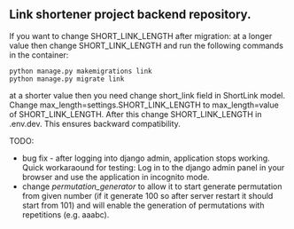## Link shortener project backend repository.

If you want to change SHORT_LINK_LENGTH after migration:
at a longer value then change SHORT_LINK_LENGTH and run the following commands in the container:
```
python manage.py makemigrations link
python manage.py migrate link
```

at a shorter value then you need change short_link field in ShortLink model. Change max_length=settings.SHORT_LINK_LENGTH to max_length=value of SHORT_LINK_LENGTH. After this change SHORT_LINK_LENGTH in .env.dev. This ensures backward compatibility. 


TODO:
- bug fix - after logging into django admin, application stops working. Quick workaraound for testing: Log in to the django admin panel in your browser and use the application in incognito mode.
- change *permutation_generator* to allow it to start generate permutation from given number (if it generate 100 so after server restart it should start from 101) and will enable the generation of permutations with repetitions (e.g. aaabc).